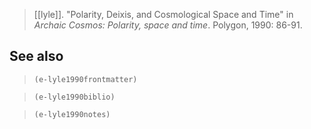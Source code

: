 > [[lyle]]. "Polarity, Deixis, and Cosmological Space and Time" in *Archaic Cosmos: Polarity, space and time*. Polygon, 1990: 86-91.
## See also
> `(e-lyle1990frontmatter)`

> `(e-lyle1990biblio)`

> `(e-lyle1990notes)`